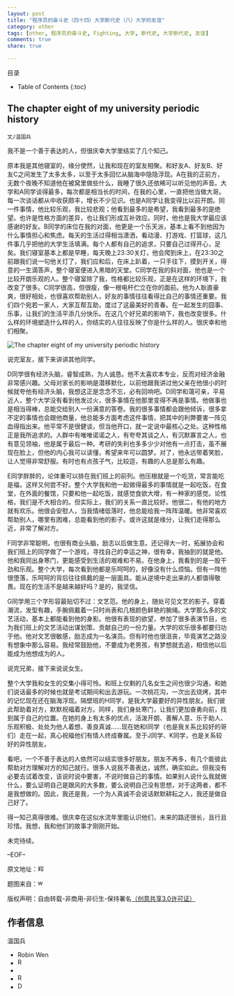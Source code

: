 ```yaml
---
layout: post
title: "程序员的奋斗史（四十四）大学断代史（八）大学的友谊"
category: other
tags: [other, 程序员的奋斗史, Fighting, 大学, 断代史, 大学断代史, 友谊]
comments: true
share: true

---
```



目录

* Table of Contents
{:toc}

## The chapter eight of my university periodic history ##

`文/温国兵`

我不是一个善于表达的人，但很庆幸大学里结实了几个知己。

原本我是其他寝室的，缘分使然，让我和现在的室友相聚。和好友A、好友B、好友C之间发生了太多太多，以至于太多回忆从脑海中隐隐浮现。A在我的正前方，无数个夜晚不知道他在被窝里做些什么，我睡了很久还依稀可以听见他的声音。大学和A同学谈得最多，每次都是相当长的时间，在我的心里，一直把他当做大哥。每一次谈话都从中收获颇丰，增长不少见识。也是A同学让我变得比以前开朗。同一件事情，他比较乐观，我比较悲观；他看到最多的是希望，我看到最多的是绝望。也许是性格方面的差异，也让我们形成互补效应。同时，他也是我大学最应该感谢的好友。B同学的床位在我的对面，他更是一个乐天派，基本上看不到他因为什么事情担心和焦虑。每天的生活过得相当潇洒，看动漫、打游戏、打篮球，这几件事几乎把他的大学生活填满。每个人都有自己的追求，只要自己过得开心，足矣。我们寝室基本上都是早睡，每天晚上23:30关灯，他会爬到床上，在23:30之前跟我们说一句他关灯了，我们应和后，在床上趴着，一只手往下，摸到开关，得意的一生滴答声，整个寝室便进入黑暗的天堂。C同学在我的斜对面，他也是一个比较开朗乐观的人。整个寝室除了我，性格都比较乐观，正是在这样的环境下，我改变了很多。C同学很高，但很瘦，像一根电杆伫立在你的面前。他为人耿直豪爽，很好相处，也很喜欢帮助别人，好友的事情往往看得比自己的事情还重要。我们四个宛若一家人，大家互帮互助，度过了这最美好的青春。在一起发生的囧事、乐事，让我们的生活平添几分快乐。在这几个好兄弟的影响下，我也改变很多。什么样的环境塑造什么样的人，你结实的人往往反映了你是什么样的人。很庆幸和他们相聚。

![The chapter eight of my university periodic history](http://i.imgur.com/17sJqQS.jpg)

说完室友，接下来讲讲其他同学。

D同学很有经济头脑，睿智成熟，为人诚恳。他不太喜欢本专业，反而对经济金融非常感兴趣。父母对家长的影响是潜移默化，以前他跟我讲过他父亲在他很小的时候就夸他有经济头脑，我想这正是念念不忘，必有回响吧。D同学和蔼可亲，平易近人，整个大学没有看到他发过火，很多事情在他那里变得不再是事情。他做事也是相当得棒，总能交给别人一份满意的答卷。我的很多事情都会跟他倾诉，很多拿不定的事情也会跟他商量，他总能多方面考虑这件事情，把其中的利弊要害一阵见血得指出来。他平常不是很健谈，但当他开口，就一定说中最核心之处。这种性格正是我所追求的。人群中有唯唯诺诺之人，有夸夸其谈之人，有沉默寡言之人，也有意见领袖，他是属于最后一种。考研的失利也多多少少对他有一点打击，虽不展现在脸上，但他的内心我可以读懂，希望来年可以圆梦。对了，他永远带着笑脸，让人觉得非常舒服。有时也有点孩子气，比较逗，有趣的人总是那么有趣。

E同学胖胖的，论体重可以排在我们班上的前列。他压根就是一个吃货，常言能吃是福，这样又何尝不好。整个大学我和他一起做得最多的事情就是一起吃饭，在食堂，在外面的餐馆，只要和他一起吃饭，就感觉食欲大增，有一种家的感觉。论性格，我们是不大相合的。但实际上，我们的关系一直比较好。他很二，有他的地方就有欢乐。他很会安慰人，当我情绪低落时，他总能给我一阵阵温暖。他非常喜欢帮助别人，哪里有困难，总能看到他的影子。或许这就是缘分，让我们走得那么近，非常了解对方。

F同学非常聪明，也很有商业头脑，励志以后做生意。还记得大一时，拓展协会和我们班上的同学做了一个游戏，寻找自己的幸运之神，很有幸，我抽到的就是他。他和我同出身寒门，更能感受到生活的艰难和不易。在他身上，我看到的是一股干劲和乐观。整个大学，每次看到他都是乐呵呵的，好像没有什么烦恼。但有一阵他很堕落，乐呵呵的背后往往佩戴的是一层面具。能从逆境中走出来的人都值得敬畏。现在的生活不是越来越好吗？是的，我坚信。

G同学用三个字形容最贴切不过：文艺范。他的身上，随处可见文艺的影子。穿着潮流，发型有趣，手腕佩戴着一只时尚表和几根颜色鲜艳的腕绳。大学那么多的文艺活动，基本上都能看到他的身影。他很有表现的欲望，参加了很多表演节目，也为我们班上的文艺活动出谋划策、贡献自己的一份力量。大学的欢乐很多都要归功于他。他对文艺很敏感，励志成为一名演员。但有时他也很沮丧，毕竟演艺之路没有想象中那么容易。我经常鼓励他，不要成为老男孩，有梦想就去追，相信他以后能成为他想成为的人。

说完兄弟，接下来说说女生。

整个大学我和女生的交集小得可怜。和班上仅剩的几名女生之间也很少沟通，和她们说话最多的时候也就是考试期间和出去游玩。一次桃花沟，一次出去烧烤，其中的记忆现在还在脑海浮现。隔壁班的H同学，是我大学最要好的异性朋友。我们彼此帮助着对方，默默祝福着对方。同样，我们身处寒门，让我们更加奋勇向前，找到属于自己的位置。在她的身上有太多的优点，活泼开朗、善解人意、乐于助人、乐观积极、处处为他人着想、善良真诚……现在她和I同学（也是我关系比较好的哥们）走在一起，真心祝福他们有情人终成眷属。至于J同学、K同学，也是关系较好的异性朋友。

看吧，一个不善于表达的人依然可以结实很多好朋友。朋友不再多，有几个能彼此帮助对方理解对方的知己就行。很多人说我不善表达，诚然，确实如此。但我没有必要去试着改变，该说时说中要害，不说时做自己的事情。如果别人说什么我就做什么，要么证明自己是跟风的大多数，要么说明自己没有思想，对于这两者，都不是我想做的。因此，我还是我，一个为人真诚不会说话默默耕耘之人，我还是做自己好了。

得一知己真得很难。很庆幸在这似水流年里能认识他们，未来的路还很长，且行且珍惜。我想，我和他们的故事才刚刚开始。

未完待续。

–EOF–

原文地址：<a href="http://blog.csdn.net/justdb/article/details/37993183" target="_blank"><img src="http://i.imgur.com/BROigUO.jpg" title="程序员的奋斗史（四十四）大学断代史（八）大学的友谊" height="16px" width="16px" border="0" alt="程序员的奋斗史（四十四）大学断代史（八）大学的友谊" /></a>

题图来自：<a href="http://what-buddha-said.net/drops/Selfless_Friendship_is_Sweetest.htm" target="_blank"><img src="http://i.imgur.com/7cj4dwE.png" title="what-buddha-said" height="16px" width="16px" border="0" alt="what-buddha-said" /></a>

版权声明：自由转载-非商用-非衍生-保持署名<a href="http://creativecommons.org/licenses/by-nc-nd/3.0/deed.zh" target="_blank">（创意共享3.0许可证）</a>

## 作者信息 ##

温国兵

* Robin Wen
* <a href="mailto:dbarobinwen@gmail.com"><img src="http://i.imgur.com/7yOaC7C.png" title="Robin's Gmail" border="0" height="16px" width="16px" alt="Robin's Gmail" /></a>
* <a href="https://github.com/dbarobin" target="_blank"><i class="fa fa-github"></i></a>
* <a href="https://dbarobin.github.io/" target="_blank"><img src="http://i.imgur.com/dEfMkyt.jpg" title="Robin's Blog" border="0" alt="Robin's Blog" height="16px" width="16px" /></a>
* <a href="http://blog.csdn.net/justdb" target="_blank"><img src="http://i.imgur.com/BROigUO.jpg" title="DBA@Robin's CSDN" height="16px" width="16px" border="0" alt="DBA@Robin's CSDN" /></a>
